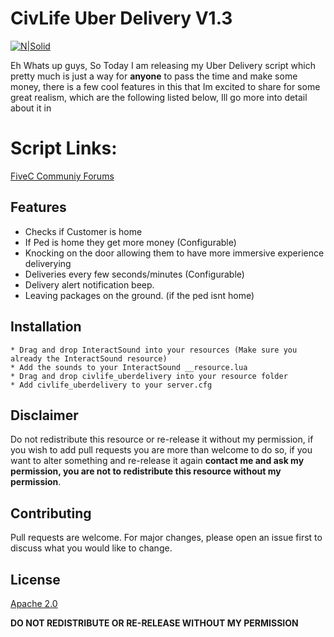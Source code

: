 # CivLife Uber Delivery V1.3
[![N|Solid](https://i.imgur.com/agZegpm.png)](https://discord.gg/HNcGftj)

Eh Whats up guys, So Today I am releasing my Uber Delivery script which pretty much is just a way for **anyone** to pass the time and make some money, there is a few cool features in this that Im excited to share for some great realism, which are the following listed below, Ill go more into detail about it in 

# Script Links:
[FiveC Communiy Forums](https://fivec.me/t/release-esx-civlife-uber-delivery-v1-3/229)
## Features
* Checks if Customer is home
* If Ped is home they get more money (Configurable)
* Knocking on the door allowing them to have more immersive experience deliverying
* Deliveries every  few seconds/minutes (Configurable)
* Delivery alert notification beep.
* Leaving packages on the ground. (if the ped isnt home)

## Installation
```
* Drag and drop InteractSound into your resources (Make sure you already the InteractSound resource)
* Add the sounds to your InteractSound __resource.lua
* Drag and drop civlife_uberdelivery into your resource folder
* Add civlife_uberdelivery to your server.cfg
```

## Disclaimer
Do not redistribute this resource or re-release it without my permission, if you wish to add pull requests you are more than welcome to do so, if you want to alter something and re-release it again **contact me and ask my permission, you are not to redistribute this resource without my permission**.

## Contributing
Pull requests are welcome. For major changes, please open an issue first to discuss what you would like to change.

## License
[Apache 2.0](https://choosealicense.com/licenses/apache-2.0/)

**DO NOT REDISTRIBUTE OR RE-RELEASE WITHOUT MY PERMISSION**